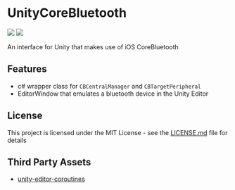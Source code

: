 # UnityCoreBluetooth

<img src="https://img.shields.io/badge/ver-0.1.0--alpha-blue.svg"></img>
<img src="https://img.shields.io/badge/build-failing-red.svg"></img>

An interface for Unity that makes use of iOS CoreBluetooth

## Features
* c# wrapper class for `CBCentralManager` and `CBTargetPeripheral`
* EditorWindow that emulates a bluetooth device in the Unity Editor
## License

This project is licensed under the MIT License - see the [LICENSE.md](LICENSE.md) file for details

## Third Party Assets
* [unity-editor-coroutines](https://github.com/marijnz/unity-editor-coroutines)

